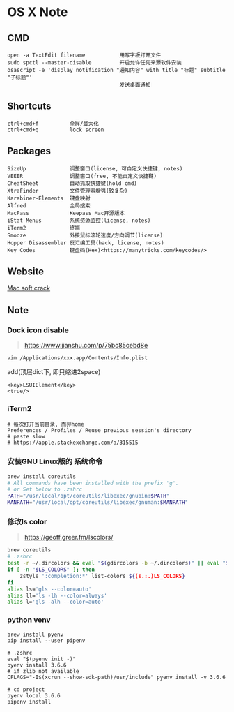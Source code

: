 OS X Note
=========

CMD
---

    open -a TextEdit filename           用写字板打开文件
    sudo spctl --master-disable         开启允许任何来源软件安装
    osascript -e 'display notification "通知内容" with title "标题" subtitle "子标题"'
                                        发送桌面通知

Shortcuts
---------

    ctrl+cmd+f          全屏/最大化
    ctrl+cmd+q          lock screen

Packages
--------

    SizeUp              调整窗口(license, 可自定义快捷键, notes)
    VEEER               调整窗口(free, 不能自定义快捷键)
    CheatSheet          自动抓取快捷键(hold cmd)
    XtraFinder          文件管理器增强(较复杂)
    Karabiner-Elements  键盘映射
    Alfred              全局搜索
    MacPass             Keepass Mac开源版本
    iStat Menus         系统资源监控(license, notes)
    iTerm2              终端
    Smooze              外接鼠标滚轮速度/方向调节(license)
    Hopper Disassembler 反汇编工具(hack, license, notes)
    Key Codes           键盘码(Hex)<https://manytricks.com/keycodes/>

Website
-------

[Mac soft crack](https://www.macsoftdownload.com/)

Note
----

### Dock icon disable

> <https://www.jianshu.com/p/75bc85cebd8e>

    vim /Applications/xxx.app/Contents/Info.plist

add(顶层dict下, 即只缩进2space)

    <key>LSUIElement</key>
    <true/>

### iTerm2

    # 每次打开当前目录, 而非home
    Preferences / Profiles / Reuse previous session's directory
    # paste slow
    # https://apple.stackexchange.com/a/315515

### 安装GNU Linux版的 系统命令

``` sh
brew install coreutils
# All commands have been installed with the prefix 'g'.
# or Set below to .zshrc
PATH="/usr/local/opt/coreutils/libexec/gnubin:$PATH"
MANPATH="/usr/local/opt/coreutils/libexec/gnuman:$MANPATH"
```

### 修改ls color

> <https://geoff.greer.fm/lscolors/>

``` sh
brew coreutils
# .zshrc
test -r ~/.dircolors && eval "$(gdircolors -b ~/.dircolors)" || eval "$(gdircolors -b)"
if [ -n "$LS_COLORS" ]; then
    zstyle ':completion:*' list-colors ${(s.:.)LS_COLORS}
fi
alias ls='gls --color=auto'
alias ll='ls -lh --color=always'
alias l='gls -alh --color=auto'
```

### python venv

``` shell
brew install pyenv
pip install --user pipenv

# .zshrc
eval "$(pyenv init -)"
pyenv install 3.6.6
# if zlib not available
CFLAGS="-I$(xcrun --show-sdk-path)/usr/include" pyenv install -v 3.6.6

# cd project
pyenv local 3.6.6
pipenv install
```